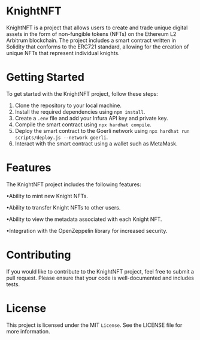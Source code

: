 # KnightNFT
KnightNFT is a project that allows users to create and trade unique digital assets in the form of non-fungible tokens (NFTs) on the Ethereum L2 Arbitrum blockchain. The project includes a smart contract written in Solidity that conforms to the ERC721 standard, allowing for the creation of unique NFTs that represent individual knights.

# Getting Started
To get started with the KnightNFT project, follow these steps:

1. Clone the repository to your local machine.
2. Install the required dependencies using `npm install`.
3. Create a `.env` file and add your Infura API key and private key.
4. Compile the smart contract using `npx hardhat compile`.
5. Deploy the smart contract to the Goerli network using `npx hardhat run  scripts/deploy.js --network goerli`.
6. Interact with the smart contract using a wallet such as MetaMask.

# Features
The KnightNFT project includes the following features:

•Ability to mint new Knight NFTs.

•Ability to transfer Knight NFTs to other users.

•Ability to view the metadata associated with each Knight NFT.

•Integration with the OpenZeppelin library for increased security.

# Contributing
If you would like to contribute to the KnightNFT project, feel free to submit a pull request. Please ensure that your code is well-documented and includes tests.

# License
This project is licensed under the MIT `License`. See the LICENSE file for more information.

